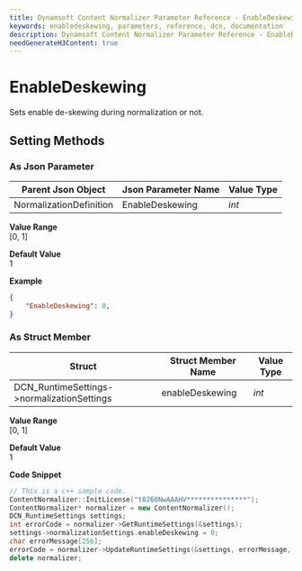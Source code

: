 ```yaml
---
title: Dynamsoft Content Normalizer Parameter Reference - EnableDeskewing
keywords: enabledeskewing, parameters, reference, dcn, documentation
description: Dynamsoft Content Normalizer Parameter Reference - EnableDeskewing
needGenerateH3Content: true
---
```


# EnableDeskewing
Sets enable de-skewing during normalization or not.

## Setting Methods
### As Json Parameter

| Parent Json Object | Json Parameter Name | Value Type | 
| ------------------ | ------------------- | ---------- |
| NormalizationDefinition | EnableDeskewing | *int* |

**Value Range**  
    [0, 1]

**Default Value**  
    1

**Example**  
```json
{
    "EnableDeskewing": 0,
}
```

### As Struct Member

| Struct | Struct Member Name | Value Type | 
| ------ | ------------------ | ---------- |
| DCN_RuntimeSettings->normalizationSettings | enableDeskewing | *int* |

**Value Range**  
    [0, 1]

**Default Value**  
    1

**Code Snippet**  
```cpp
// This is a c++ sample code.
ContentNormalizer::InitLicense("t0260NwAAAHV***************");
ContentNormalizer* normalizer = new ContentNormalizer();
DCN_RuntimeSettings settings;
int errorCode = normalizer->GetRuntimeSettings(&settings);
settings->normalizationSettings.enableDeskewing = 0;
char errorMessage[256];
errorCode = normalizer->UpdateRuntimeSettings(&settings, errorMessage, 256);
delete normalizer;
```

